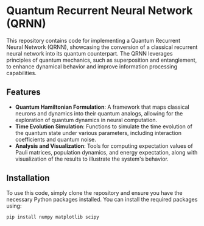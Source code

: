 # Quantum Recurrent Neural Network (QRNN)

This repository contains code for implementing a Quantum Recurrent Neural Network (QRNN), showcasing the conversion of a classical recurrent neural network into its quantum counterpart. The QRNN leverages principles of quantum mechanics, such as superposition and entanglement, to enhance dynamical behavior and improve information processing capabilities.

## Features

- **Quantum Hamiltonian Formulation**: A framework that maps classical neurons and dynamics into their quantum analogs, allowing for the exploration of quantum dynamics in neural computation.
- **Time Evolution Simulation**: Functions to simulate the time evolution of the quantum state under various parameters, including interaction coefficients and quantum noise.
- **Analysis and Visualization**: Tools for computing expectation values of Pauli matrices, population dynamics, and energy expectation, along with visualization of the results to illustrate the system's behavior.

## Installation

To use this code, simply clone the repository and ensure you have the necessary Python packages installed. You can install the required packages using:

```bash
pip install numpy matplotlib scipy

